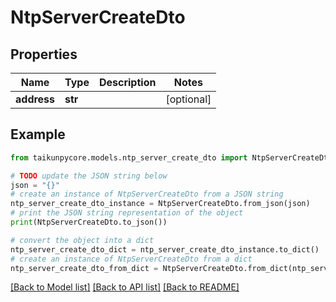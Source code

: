 # NtpServerCreateDto


## Properties

Name | Type | Description | Notes
------------ | ------------- | ------------- | -------------
**address** | **str** |  | [optional] 

## Example

```python
from taikunpycore.models.ntp_server_create_dto import NtpServerCreateDto

# TODO update the JSON string below
json = "{}"
# create an instance of NtpServerCreateDto from a JSON string
ntp_server_create_dto_instance = NtpServerCreateDto.from_json(json)
# print the JSON string representation of the object
print(NtpServerCreateDto.to_json())

# convert the object into a dict
ntp_server_create_dto_dict = ntp_server_create_dto_instance.to_dict()
# create an instance of NtpServerCreateDto from a dict
ntp_server_create_dto_from_dict = NtpServerCreateDto.from_dict(ntp_server_create_dto_dict)
```
[[Back to Model list]](../README.md#documentation-for-models) [[Back to API list]](../README.md#documentation-for-api-endpoints) [[Back to README]](../README.md)


